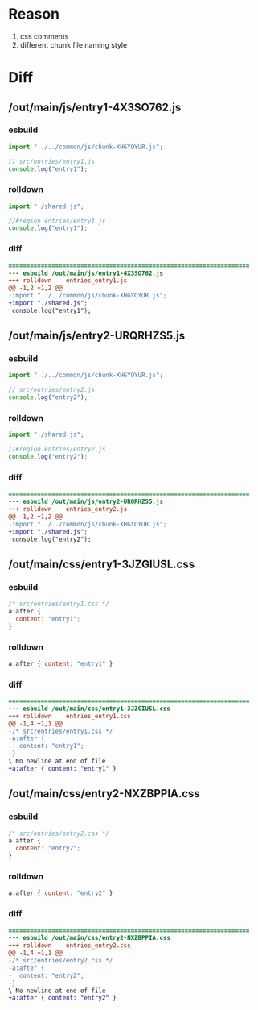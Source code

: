 # Reason
1. css comments
2. different chunk file naming style
# Diff
## /out/main/js/entry1-4X3SO762.js
### esbuild
```js
import "../../common/js/chunk-XHGYOYUR.js";

// src/entries/entry1.js
console.log("entry1");
```
### rolldown
```js
import "./shared.js";

//#region entries/entry1.js
console.log("entry1");

```
### diff
```diff
===================================================================
--- esbuild	/out/main/js/entry1-4X3SO762.js
+++ rolldown	entries_entry1.js
@@ -1,2 +1,2 @@
-import "../../common/js/chunk-XHGYOYUR.js";
+import "./shared.js";
 console.log("entry1");

```
## /out/main/js/entry2-URQRHZS5.js
### esbuild
```js
import "../../common/js/chunk-XHGYOYUR.js";

// src/entries/entry2.js
console.log("entry2");
```
### rolldown
```js
import "./shared.js";

//#region entries/entry2.js
console.log("entry2");

```
### diff
```diff
===================================================================
--- esbuild	/out/main/js/entry2-URQRHZS5.js
+++ rolldown	entries_entry2.js
@@ -1,2 +1,2 @@
-import "../../common/js/chunk-XHGYOYUR.js";
+import "./shared.js";
 console.log("entry2");

```
## /out/main/css/entry1-3JZGIUSL.css
### esbuild
```js
/* src/entries/entry1.css */
a:after {
  content: "entry1";
}
```
### rolldown
```js
a:after { content: "entry1" }

```
### diff
```diff
===================================================================
--- esbuild	/out/main/css/entry1-3JZGIUSL.css
+++ rolldown	entries_entry1.css
@@ -1,4 +1,1 @@
-/* src/entries/entry1.css */
-a:after {
-  content: "entry1";
-}
\ No newline at end of file
+a:after { content: "entry1" }

```
## /out/main/css/entry2-NXZBPPIA.css
### esbuild
```js
/* src/entries/entry2.css */
a:after {
  content: "entry2";
}
```
### rolldown
```js
a:after { content: "entry2" }

```
### diff
```diff
===================================================================
--- esbuild	/out/main/css/entry2-NXZBPPIA.css
+++ rolldown	entries_entry2.css
@@ -1,4 +1,1 @@
-/* src/entries/entry2.css */
-a:after {
-  content: "entry2";
-}
\ No newline at end of file
+a:after { content: "entry2" }

```